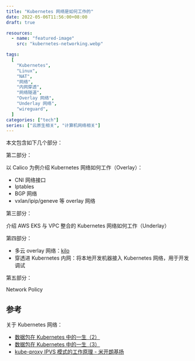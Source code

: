 ```yaml
---
title: "Kubernetes 网络是如何工作的"
date: 2022-05-06T11:56:00+08:00
draft: true

resources:
  - name: "featured-image"
    src: "kubernetes-networking.webp"

tags:
  [
    "Kubernetes",
    "Linux",
    "NAT",
    "网络",
    "内网穿透",
    "网络隧道",
    "Overlay 网络",
    "Underlay 网络",
    "wireguard",
  ]
categories: ["tech"]
series: ["云原生相关", "计算机网络相关"]
---
```


本文包含如下几个部分：

第二部分：

以 Calico 为例介绍 Kubernetes 网络如何工作（Overlay）：

- CNI 网络接口
- Iptables
- BGP 网络
- vxlan/ipip/geneve 等 overlay 网络

第三部分：

介绍 AWS EKS 与 VPC 整合的 Kubernetes 网络如何工作（Underlay）

第四部分：

- 多云 overlay 网络：[kilo](https://github.com/squat/kilo)
- 穿透进 Kubernetes 内网：将本地开发机器接入 Kubernetes 网络，用于开发调试

第五部分：

Network Policy

## 参考

关于 Kubernetes 网络：

- [数据包在 Kubernetes 中的一生（2）](https://blog.fleeto.us/post/life-of-a-packet-in-k8s-2/)
- [数据包在 Kubernetes 中的一生（3）](https://blog.fleeto.us/post/life-of-a-packet-in-k8s-3/)
- [kube-proxy IPVS 模式的工作原理 - 米开朗基扬](https://www.cnblogs.com/ryanyangcs/p/14888443.html)
